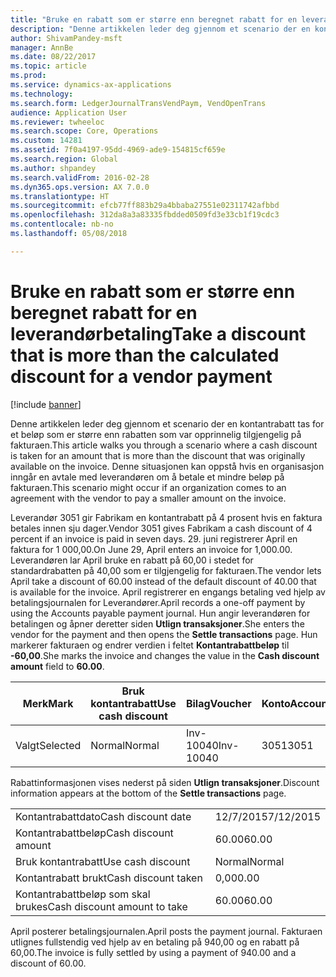 ```yaml
---
title: "Bruke en rabatt som er større enn beregnet rabatt for en leverandørbetaling"
description: "Denne artikkelen leder deg gjennom et scenario der en kontantrabatt tas for et beløp som er større enn rabatten som var opprinnelig tilgjengelig på fakturaen. Denne situasjonen kan oppstå hvis en organisasjon inngår en avtale med leverandøren om å betale et mindre beløp på fakturaen."
author: ShivamPandey-msft
manager: AnnBe
ms.date: 08/22/2017
ms.topic: article
ms.prod: 
ms.service: dynamics-ax-applications
ms.technology: 
ms.search.form: LedgerJournalTransVendPaym, VendOpenTrans
audience: Application User
ms.reviewer: twheeloc
ms.search.scope: Core, Operations
ms.custom: 14281
ms.assetid: 7f0a4197-95dd-4969-ade9-154815cf659e
ms.search.region: Global
ms.author: shpandey
ms.search.validFrom: 2016-02-28
ms.dyn365.ops.version: AX 7.0.0
ms.translationtype: HT
ms.sourcegitcommit: efcb77ff883b29a4bbaba27551e02311742afbbd
ms.openlocfilehash: 312da8a3a83335fbdded0509fd3e33cb1f19cdc3
ms.contentlocale: nb-no
ms.lasthandoff: 05/08/2018

---
```


# <a name="take-a-discount-that-is-more-than-the-calculated-discount-for-a-vendor-payment"></a><span data-ttu-id="3115f-104">Bruke en rabatt som er større enn beregnet rabatt for en leverandørbetaling</span><span class="sxs-lookup"><span data-stu-id="3115f-104">Take a discount that is more than the calculated discount for a vendor payment</span></span>

[!include [banner](../includes/banner.md)]

<span data-ttu-id="3115f-105">Denne artikkelen leder deg gjennom et scenario der en kontantrabatt tas for et beløp som er større enn rabatten som var opprinnelig tilgjengelig på fakturaen.</span><span class="sxs-lookup"><span data-stu-id="3115f-105">This article walks you through a scenario where a cash discount is taken for an amount that is more than the discount that was originally available on the invoice.</span></span> <span data-ttu-id="3115f-106">Denne situasjonen kan oppstå hvis en organisasjon inngår en avtale med leverandøren om å betale et mindre beløp på fakturaen.</span><span class="sxs-lookup"><span data-stu-id="3115f-106">This scenario might occur if an organization comes to an agreement with the vendor to pay a smaller amount on the invoice.</span></span> 

<span data-ttu-id="3115f-107">Leverandør 3051 gir Fabrikam en kontantrabatt på 4 prosent hvis en faktura betales innen sju dager.</span><span class="sxs-lookup"><span data-stu-id="3115f-107">Vendor 3051 gives Fabrikam a cash discount of 4 percent if an invoice is paid in seven days.</span></span> <span data-ttu-id="3115f-108">29. juni registrerer April en faktura for 1 000,00.</span><span class="sxs-lookup"><span data-stu-id="3115f-108">On June 29, April enters an invoice for 1,000.00.</span></span> <span data-ttu-id="3115f-109">Leverandøren lar April bruke en rabatt på 60,00 i stedet for standardrabatten på 40,00 som er tilgjengelig for fakturaen.</span><span class="sxs-lookup"><span data-stu-id="3115f-109">The vendor lets April take a discount of 60.00 instead of the default discount of 40.00 that is available for the invoice.</span></span> <span data-ttu-id="3115f-110">April registrerer en engangs betaling ved hjelp av betalingsjournalen for Leverandører.</span><span class="sxs-lookup"><span data-stu-id="3115f-110">April records a one-off payment by using the Accounts payable payment journal.</span></span> <span data-ttu-id="3115f-111">Hun angir leverandøren for betalingen og åpner deretter siden **Utlign transaksjoner**.</span><span class="sxs-lookup"><span data-stu-id="3115f-111">She enters the vendor for the payment and then opens the **Settle transactions** page.</span></span> <span data-ttu-id="3115f-112">Hun markerer fakturaen og endrer verdien i feltet **Kontantrabattbeløp** til **-60,00**.</span><span class="sxs-lookup"><span data-stu-id="3115f-112">She marks the invoice and changes the value in the **Cash discount amount** field to **60.00**.</span></span>

| <span data-ttu-id="3115f-113">Merk</span><span class="sxs-lookup"><span data-stu-id="3115f-113">Mark</span></span>     | <span data-ttu-id="3115f-114">Bruk kontantrabatt</span><span class="sxs-lookup"><span data-stu-id="3115f-114">Use cash discount</span></span> | <span data-ttu-id="3115f-115">Bilag</span><span class="sxs-lookup"><span data-stu-id="3115f-115">Voucher</span></span>   | <span data-ttu-id="3115f-116">Konto</span><span class="sxs-lookup"><span data-stu-id="3115f-116">Account</span></span> | <span data-ttu-id="3115f-117">Dato</span><span class="sxs-lookup"><span data-stu-id="3115f-117">Date</span></span>      | <span data-ttu-id="3115f-118">Forfallsdato</span><span class="sxs-lookup"><span data-stu-id="3115f-118">Due date</span></span>  | <span data-ttu-id="3115f-119">Faktura</span><span class="sxs-lookup"><span data-stu-id="3115f-119">Invoice</span></span> | <span data-ttu-id="3115f-120">Beløp i transaksjonsvaluta</span><span class="sxs-lookup"><span data-stu-id="3115f-120">Amount in transaction currency</span></span> | <span data-ttu-id="3115f-121">Valuta</span><span class="sxs-lookup"><span data-stu-id="3115f-121">Currency</span></span> | <span data-ttu-id="3115f-122">Beløp som skal utlignes</span><span class="sxs-lookup"><span data-stu-id="3115f-122">Amount to settle</span></span> |
|----------|-------------------|-----------|---------|-----------|-----------|---------|--------------------------------|----------|------------------|
| <span data-ttu-id="3115f-123">Valgt</span><span class="sxs-lookup"><span data-stu-id="3115f-123">Selected</span></span> | <span data-ttu-id="3115f-124">Normal</span><span class="sxs-lookup"><span data-stu-id="3115f-124">Normal</span></span>            | <span data-ttu-id="3115f-125">Inv-10040</span><span class="sxs-lookup"><span data-stu-id="3115f-125">Inv-10040</span></span> | <span data-ttu-id="3115f-126">3051</span><span class="sxs-lookup"><span data-stu-id="3115f-126">3051</span></span>    | <span data-ttu-id="3115f-127">29/6/2015</span><span class="sxs-lookup"><span data-stu-id="3115f-127">6/29/2015</span></span> | <span data-ttu-id="3115f-128">29/7/2015</span><span class="sxs-lookup"><span data-stu-id="3115f-128">7/29/2015</span></span> | <span data-ttu-id="3115f-129">10040</span><span class="sxs-lookup"><span data-stu-id="3115f-129">10040</span></span>   | <span data-ttu-id="3115f-130">1 000,00</span><span class="sxs-lookup"><span data-stu-id="3115f-130">1,000.00</span></span>                       | <span data-ttu-id="3115f-131">USD</span><span class="sxs-lookup"><span data-stu-id="3115f-131">USD</span></span>      | <span data-ttu-id="3115f-132">940.00</span><span class="sxs-lookup"><span data-stu-id="3115f-132">940.00</span></span>           |

<span data-ttu-id="3115f-133">Rabattinformasjonen vises nederst på siden **Utlign transaksjoner**.</span><span class="sxs-lookup"><span data-stu-id="3115f-133">Discount information appears at the bottom of the **Settle transactions** page.</span></span>

|                              |           |
|------------------------------|-----------|
| <span data-ttu-id="3115f-134">Kontantrabattdato</span><span class="sxs-lookup"><span data-stu-id="3115f-134">Cash discount date</span></span>           | <span data-ttu-id="3115f-135">12/7/2015</span><span class="sxs-lookup"><span data-stu-id="3115f-135">7/12/2015</span></span> |
| <span data-ttu-id="3115f-136">Kontantrabattbeløp</span><span class="sxs-lookup"><span data-stu-id="3115f-136">Cash discount amount</span></span>         | <span data-ttu-id="3115f-137">60.00</span><span class="sxs-lookup"><span data-stu-id="3115f-137">60.00</span></span>     |
| <span data-ttu-id="3115f-138">Bruk kontantrabatt</span><span class="sxs-lookup"><span data-stu-id="3115f-138">Use cash discount</span></span>            | <span data-ttu-id="3115f-139">Normal</span><span class="sxs-lookup"><span data-stu-id="3115f-139">Normal</span></span>    |
| <span data-ttu-id="3115f-140">Kontantrabatt brukt</span><span class="sxs-lookup"><span data-stu-id="3115f-140">Cash discount taken</span></span>          | <span data-ttu-id="3115f-141">0,00</span><span class="sxs-lookup"><span data-stu-id="3115f-141">0.00</span></span>      |
| <span data-ttu-id="3115f-142">Kontantrabattbeløp som skal brukes</span><span class="sxs-lookup"><span data-stu-id="3115f-142">Cash discount amount to take</span></span> | <span data-ttu-id="3115f-143">60.00</span><span class="sxs-lookup"><span data-stu-id="3115f-143">60.00</span></span>     |

<span data-ttu-id="3115f-144">April posterer betalingsjournalen.</span><span class="sxs-lookup"><span data-stu-id="3115f-144">April posts the payment journal.</span></span> <span data-ttu-id="3115f-145">Fakturaen utlignes fullstendig ved hjelp av en betaling på 940,00 og en rabatt på 60,00.</span><span class="sxs-lookup"><span data-stu-id="3115f-145">The invoice is fully settled by using a payment of 940.00 and a discount of 60.00.</span></span>




